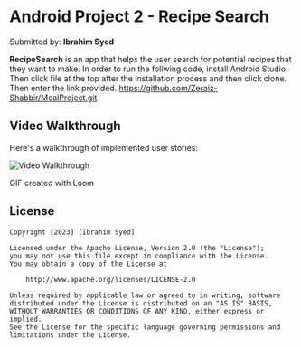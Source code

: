 # Android Project 2 - Recipe Search

Submitted by: **Ibrahim Syed**

**RecipeSearch** is an app that helps the user search for potential recipes that they want to make. In order to run the follwing code,  install Android Studio. Then click file at the top after the installation process and then click clone. Then enter the link provided.
https://github.com/Zeraiz-Shabbir/MealProject.git

## Video Walkthrough

Here's a walkthrough of implemented user stories:

<img src='https://github.com/Zeraiz-Shabbir/MealProject/blob/master/MealProject.gif' title='Video Walkthrough' width='' alt='Video Walkthrough' />

<!-- Replace this with whatever GIF tool you used! -->
GIF created with Loom
<!-- Recommended tools:
[Kap](https://getkap.co/) for macOS
[ScreenToGif](https://www.screentogif.com/) for Windows
[peek](https://github.com/phw/peek) for Linux. -->

## License

    Copyright [2023] [Ibrahim Syed]

    Licensed under the Apache License, Version 2.0 (the "License");
    you may not use this file except in compliance with the License.
    You may obtain a copy of the License at

        http://www.apache.org/licenses/LICENSE-2.0

    Unless required by applicable law or agreed to in writing, software
    distributed under the License is distributed on an "AS IS" BASIS,
    WITHOUT WARRANTIES OR CONDITIONS OF ANY KIND, either express or implied.
    See the License for the specific language governing permissions and
    limitations under the License.
